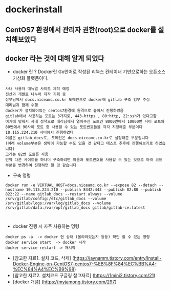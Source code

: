 # dockerinstall
## CentOS7 환경에서 관리자 권한(root)으로 docker를 설치해보았다
## docker 라는 것에 대해 알게 되었다 
- docker 란 ? Docker란 Go언어로 작성된 리눅스 컨테이너 기반으로하는 오픈소스 가상화 플랫폼이다.



``` 
사내 사용자 매뉴얼 사이트 제작 예정
전산과 개발로 나누어 제작 기획 중
상무님께서 docs.niceamc.co.kr 도메인으로 docker에 gitlab 구축 임무 주심 
대리님과 함께 수행
docker가 설치되어있는 centos7환경에 원격으로 붙어서 진행하였음
gitlab에서 사용하는 포트는 3가지로, 443-https , 80:http, 22:ssh가 있다고함 
여기에 맞춰서 사내 정책으로 대리님께서 열어주신 포트인 8000번에서 10000번 사이 포트와 80번에서 90사이 포트 중 사용할 수 있는 포트번호들을 각각 지정해준 부분이다
10.115.224.210 서버에서 진행하였다
이름은 gitlab_docs로, 도메인은 docs.niceamc.co.kr로 설정해준 부분입니다
(아래 volume부분은 생략이 가능할 수도 있을 것 같다고 테스트 추후에 진행해보기로 하였습니다)
크게는 82번 포트를 사용
만약 다른 사이트를 하나더 구축하려면 이름과 포트번호를 사용할 수 있는 것으로 아래 코드 부분을 변경하여 진행하면 될 것 같습니다
``` 
- 구축 명령 
``` 
docker run -e VIRTUAL_HOST=docs.niceamc.co.kr --expose 82 --detach --hostname 10.115.224.210 --publish 8442:443 --publish 82:80 --publish 822:22 --name gitlab_docs --restart always --volume /srv/gitlab/config:/etc/gitlab_docs --volume /srv/gitlab/logs:/var/log/gitlab_docs --volume /srv/gitlab/data:/var/opt/gitlab_docs gitlab/gitlab-ce:latest
```
#
- docker 진행 시 자주 사용하는 명령
```
docker ps -a  -> docker 현 상태 (올라와있는지 등등) 확인 할 수 있는 명령
docker service start  -> docker 시작
docker service restart -> 재시작
```



- [참고한 자료1. 설치 코드, 삭제] (https://jaynamm.tistory.com/entry/Install-Docker-Engine-on-CentOS7-centos7-%EB%8F%84%EC%BB%A4-%EC%84%A4%EC%B9%98)
- [참고한 자료2. 설치코드 구글링 참고자료] (https://1mini2.tistory.com/21)
- [docker 개념] (https://myjamong.tistory.com/297)
